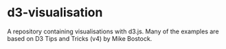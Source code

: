 # d3-visualisation

A repository containing visualisations with d3.js. 
Many of the examples are based on D3 Tips and Tricks (v4) by Mike Bostock.
